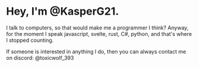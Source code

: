 # Hey, I'm @KasperG21.
I talk to computers, so that would make me a programmer I think?
Anyway, for the moment I speak javascript, svelte, rust, C#, python, and that's where I stopped counting.

If someone is interested in anything I do, then you can always contact me on discord: @toxicwolf_393
